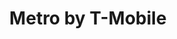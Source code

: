 ---
title: "Metro by T-Mobile"
url: /indianapolis/metro-by-t-mobile-west-washington-street/
shop: mobile phone
---